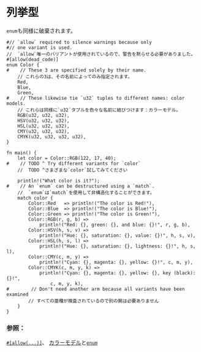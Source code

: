 # <!--enums--> 列挙型

<!--An `enum` is destructured similarly:-->
`enum`も同様に破棄されます。

```rust,editable
#// `allow` required to silence warnings because only
#// one variant is used.
//  `allow`唯一のバリアントが使用されているので、警告を黙らせる必要がありました。
#[allow(dead_code)]
enum Color {
#    // These 3 are specified solely by their name.
    // これらの3は、その名前によってのみ指定されます。
    Red,
    Blue,
    Green,
#    // These likewise tie `u32` tuples to different names: color models.
    // これらは同様に`u32`タプルを色々な名前に結びつけます：カラーモデル。
    RGB(u32, u32, u32),
    HSV(u32, u32, u32),
    HSL(u32, u32, u32),
    CMY(u32, u32, u32),
    CMYK(u32, u32, u32, u32),
}

fn main() {
    let color = Color::RGB(122, 17, 40);
#    // TODO ^ Try different variants for `color`
    //  TODO ^さまざまな`color`試してみてください

    println!("What color is it?");
#    // An `enum` can be destructured using a `match`.
    //  `enum`は`match`を使用して非構造化することができます。
    match color {
        Color::Red   => println!("The color is Red!"),
        Color::Blue  => println!("The color is Blue!"),
        Color::Green => println!("The color is Green!"),
        Color::RGB(r, g, b) =>
            println!("Red: {}, green: {}, and blue: {}!", r, g, b),
        Color::HSV(h, s, v) =>
            println!("Hue: {}, saturation: {}, value: {}!", h, s, v),
        Color::HSL(h, s, l) =>
            println!("Hue: {}, saturation: {}, lightness: {}!", h, s, l),
        Color::CMY(c, m, y) =>
            println!("Cyan: {}, magenta: {}, yellow: {}!", c, m, y),
        Color::CMYK(c, m, y, k) =>
            println!("Cyan: {}, magenta: {}, yellow: {}, key (black): {}!",
                c, m, y, k),
#        // Don't need another arm because all variants have been examined
        // すべての亜種が検査されているので別の腕は必要ありません
    }
}
```

### <!--See also:--> 参照：

<!--[`#[allow(...)]`][allow], [color models][color_models] and [`enum`][enum]-->
[`#[allow(...)]`][allow]、 [カラーモデル][color_models]と[`enum`][enum]

<!--[allow]: attribute/unused.html
 [color_models]: https://en.wikipedia.org/wiki/Color_model
 [enum]: custom_types/enum.html
-->
[color_models]: https://en.wikipedia.org/wiki/Color_model
 [enum]: custom_types/enum.html
 [allow]: attribute/unused.html

